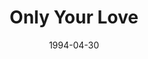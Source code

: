 ---
type: single
title: Only Your Love
date: 1994-04-30
img: /images/singles/only-your-love.jpg
discs:
  - tracks:
    - Only Your Love
    - Don't Make Me Wait Forever
    - The Sulky Shuffle
---